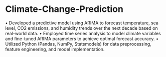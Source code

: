 # Climate-Change-Prediction
• Developed a predictive model using ARIMA to forecast temperature, sea level, CO2 emissions, and humidity trends over the next decade based on real-world data.
• Employed time series analysis to model climate variables and fine-tuned ARIMA parameters to achieve optimal forecast accuracy.
• Utilized Python (Pandas, NumPy, Statsmodels) for data preprocessing, feature engineering, and model implementation.
